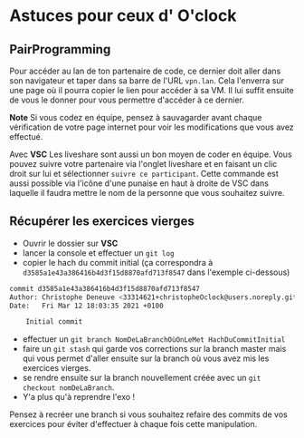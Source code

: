 # Astuces pour ceux d' O'clock

## PairProgramming

Pour accéder au lan de ton partenaire de code, ce dernier doit aller dans son navigateur et taper dans sa barre de l'URL `vpn.lan`. Cela l'enverra sur une page où il pourra copier le lien pour accéder à sa VM. Il lui suffit ensuite de vous le donner pour vous permettre d'accéder à ce dernier.

**Note** Si vous codez en équipe, pensez à sauvagarder avant chaque vérification de votre page internet pour voir les modifications que vous avez effectué.

Avec **VSC** Les liveshare sont aussi un bon moyen de coder en équipe. Vous pouvez suivre votre partenaire via l'onglet liveshare et en faisant un clic droit sur lui et sélectionner `suivre ce participant`. Cette commande est aussi possible via l'icône d'une punaise en haut à droite de VSC dans laquelle il faudra mettre le nom de la personne que vous souhaitez suivre.

## Récupérer les exercices vierges

- Ouvrir le dossier sur **VSC**
- lancer la console et effectuer un `git log`
- copier le hach du commit initial (ça correspondra à `d3585a1e43a386416b4d3f15d8870afd713f8547` dans l'exemple ci-dessous)

```bash
commit d3585a1e43a386416b4d3f15d8870afd713f8547
Author: Christophe Deneuve <33314621+christopheOclock@users.noreply.github.com>
Date:   Fri Mar 12 18:03:35 2021 +0100

    Initial commit
```

- effectuer un `git branch NomDeLaBranchOùOnLeMet HachDuCommitInitial`
- faire un `git stash` qui garde vos corrections sur la branch master mais qui vous permet d'aller ensuite sur la branch où vous avez mis les exercices vierges.
- se rendre ensuite sur la branch nouvellement créée avec un `git checkout nomDeLaBranch`.
-  Y'a plus qu'à reprendre l'exo !

Pensez à recréer une branch si vous souhaitez refaire des commits de vos exercices pour éviter d'effectuer à chaque fois cette manipulation. 